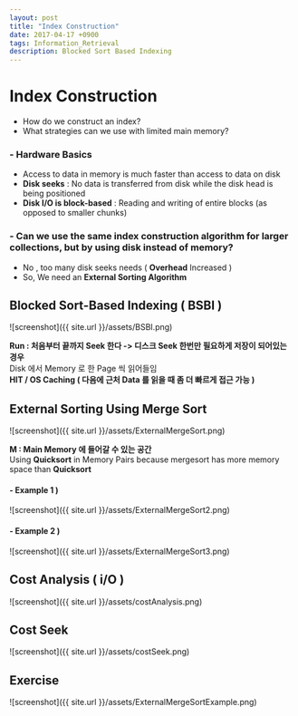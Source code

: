 ```yaml
---
layout: post
title: "Index Construction"
date: 2017-04-17 +0900
tags: Information_Retrieval
description: Blocked Sort Based Indexing
---
```


Index Construction
======
- How do we construct an index?
- What strategies can we use with limited main memory?

### - Hardware Basics
- Access to data in memory is much faster than access to data on disk
- **Disk seeks** : No data is transferred from disk while the disk head is being positioned
- **Disk I/O is block-based** : Reading and writing of entire blocks (as opposed to smaller chunks)

### - Can we use the same index construction algorithm for larger collections, but by using disk instead of memory?
- No , too many disk seeks needs ( **Overhead** Increased )
- So, We need an **External Sorting Algorithm**


Blocked Sort-Based Indexing ( BSBI )
-------
![screenshot]({{ site.url }}/assets/BSBI.png)

**Run : 처음부터 끝까지 Seek 한다 -> 디스크 Seek 한번만 필요하게 저장이 되어있는 경우**<br>
Disk 에서 Memory 로 한 Page 씩 읽어들임<br>**HIT / OS Caching ( 다음에 근처 Data 를 읽을 때 좀 더 빠르게 접근 가능 )**


External Sorting Using Merge Sort
------
![screenshot]({{ site.url }}/assets/ExternalMergeSort.png)

**M : Main Memory 에 들어갈 수 있는 공간**<br>
Using **Quicksort** in Memory Pairs because mergesort has more memory space than **Quicksort**

#### - Example 1 )

![screenshot]({{ site.url }}/assets/ExternalMergeSort2.png)

#### - Example 2 )

![screenshot]({{ site.url }}/assets/ExternalMergeSort3.png)

Cost Analysis ( i/O )
-------
![screenshot]({{ site.url }}/assets/costAnalysis.png)

Cost Seek
-------
![screenshot]({{ site.url }}/assets/costSeek.png)

Exercise
-------

![screenshot]({{ site.url }}/assets/ExternalMergeSortExample.png)
